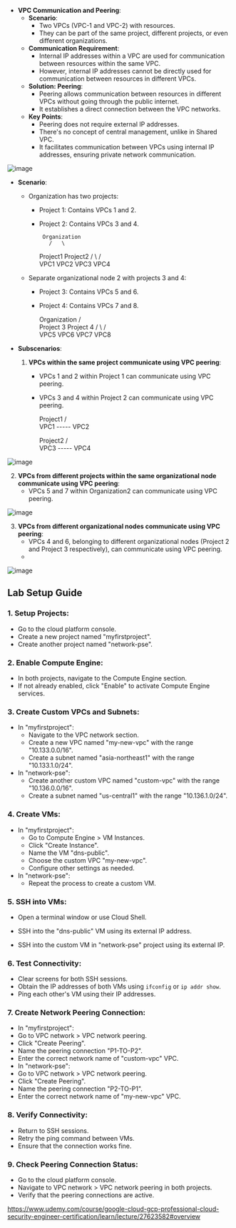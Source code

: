 - **VPC Communication and Peering**:
  - **Scenario**: 
    - Two VPCs (VPC-1 and VPC-2) with resources.
    - They can be part of the same project, different projects, or even different organizations.
  - **Communication Requirement**:
    - Internal IP addresses within a VPC are used for communication between resources within the same VPC.
    - However, internal IP addresses cannot be directly used for communication between resources in different VPCs.
  - **Solution: Peering**:
    - Peering allows communication between resources in different VPCs without going through the public internet.
    - It establishes a direct connection between the VPC networks.
  - **Key Points**:
    - Peering does not require external IP addresses.
    - There's no concept of central management, unlike in Shared VPC.
    - It facilitates communication between VPCs using internal IP addresses, ensuring private network communication.

![image](https://github.com/mindmotivate/GCP_private/assets/130941970/0afd1d40-a593-4c5f-854c-901cbe4d4080)

- **Scenario**:
  - Organization has two projects:
    - Project 1: Contains VPCs 1 and 2.
    - Project 2: Contains VPCs 3 and 4.
   
           Organization
             /   \
        Project1  Project2
       /   \         /   \
    VPC1  VPC2    VPC3  VPC4

  - Separate organizational node 2 with projects 3 and 4:
    - Project 3: Contains VPCs 5 and 6.
    - Project 4: Contains VPCs 7 and 8.

         Organization
            /      \
   Project 3        Project 4
    /     \           /     \
  VPC5   VPC6     VPC7   VPC8

  
- **Subscenarios**:
  1. **VPCs within the same project communicate using VPC peering**:
     - VPCs 1 and 2 within Project 1 can communicate using VPC peering.
     - VPCs 3 and 4 within Project 2 can communicate using VPC peering.

 
         Project1
       /        \
     VPC1 ----- VPC2

         Project2
       /        \
     VPC3 ----- VPC4

![image](https://github.com/mindmotivate/GCP_private/assets/130941970/6e6de7cb-69de-44b2-bb74-d5faa8752188)

  2. **VPCs from different projects within the same organizational node communicate using VPC peering**:
     - VPCs 5 and 7 within Organization2 can communicate using VPC peering.
    
  ![image](https://github.com/mindmotivate/GCP_private/assets/130941970/00621909-bf41-4e84-995a-669f288f5a79)


  3. **VPCs from different organizational nodes communicate using VPC peering**:
     - VPCs 4 and 6, belonging to different organizational nodes (Project 2 and Project 3 respectively), can communicate using VPC peering.
     - 
![image](https://github.com/mindmotivate/GCP_private/assets/130941970/9c98e421-1176-4eb6-86ec-05fd6829cfb0)





## Lab Setup Guide

### 1. Setup Projects:
- Go to the cloud platform console.
- Create a new project named "myfirstproject".
- Create another project named "network-pse".

### 2. Enable Compute Engine:
- In both projects, navigate to the Compute Engine section.
- If not already enabled, click "Enable" to activate Compute Engine services.

### 3. Create Custom VPCs and Subnets:
- In "myfirstproject":
  - Navigate to the VPC network section.
  - Create a new VPC named "my-new-vpc" with the range "10.133.0.0/16".
  - Create a subnet named "asia-northeast1" with the range "10.133.1.0/24".
- In "network-pse":
  - Create another custom VPC named "custom-vpc" with the range "10.136.0.0/16".
  - Create a subnet named "us-central1" with the range "10.136.1.0/24".

### 4. Create VMs:
- In "myfirstproject":
  - Go to Compute Engine > VM Instances.
  - Click "Create Instance".
  - Name the VM "dns-public".
  - Choose the custom VPC "my-new-vpc".
  - Configure other settings as needed.
- In "network-pse":
  - Repeat the process to create a custom VM.

### 5. SSH into VMs:
- Open a terminal window or use Cloud Shell.
- SSH into the "dns-public" VM using its external IP address.

- SSH into the custom VM in "network-pse" project using its external IP.

### 6. Test Connectivity:
- Clear screens for both SSH sessions.
- Obtain the IP addresses of both VMs using `ifconfig` or `ip addr show`.
- Ping each other's VM using their IP addresses.

### 7. Create Network Peering Connection:
- In "myfirstproject":
- Go to VPC network > VPC network peering.
- Click "Create Peering".
- Name the peering connection "P1-TO-P2".
- Enter the correct network name of "custom-vpc" VPC.
- In "network-pse":
- Go to VPC network > VPC network peering.
- Click "Create Peering".
- Name the peering connection "P2-TO-P1".
- Enter the correct network name of "my-new-vpc" VPC.

### 8. Verify Connectivity:
- Return to SSH sessions.
- Retry the ping command between VMs.
- Ensure that the connection works fine.

### 9. Check Peering Connection Status:
- Go to the cloud platform console.
- Navigate to VPC network > VPC network peering in both projects.
- Verify that the peering connections are active.

https://www.udemy.com/course/google-cloud-gcp-professional-cloud-security-engineer-certification/learn/lecture/27623582#overview

